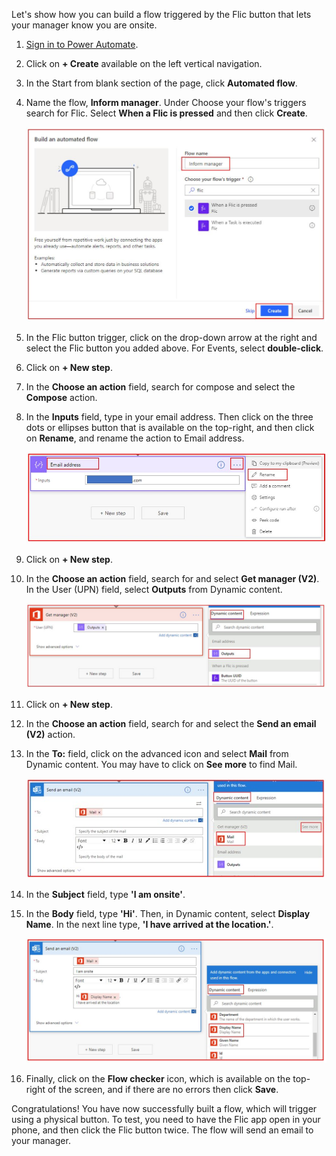 Let's show how you can build a flow triggered by the Flic button that lets your manager
know you are onsite.

1.  [Sign in to Power Automate](https://flow.microsoft.com/?azure-portal=true).

1.  Click on **+ Create** available on the left vertical navigation.

1.  In the Start from blank section of the page, click **Automated flow**.

1.  Name the flow, **Inform manager**. Under Choose your flow's triggers search for Flic. Select **When a Flic is pressed** and then click **Create**.

	![inform manager flow name](../media/inform-manager-flow-name.jpg)

1.  In the Flic button trigger, click on the drop-down arrow at the right and select the Flic button you added above. For Events, select **double-click**.

1.  Click on **+ New step**.

1.  In the **Choose an action** field, search for compose and select the **Compose** action.

1.  In the **Inputs** field, type in your email address. Then click on the three dots or ellipses button that is available on the top-right, and then click on **Rename**, and rename the action to Email address.

    ![add email compose](../media/add-email-compose.jpg)

1.  Click on **+ New step**.

1. In the **Choose an action** field, search for and select **Get manager (V2)**. In the User (UPN) field, select **Outputs** from Dynamic content.

    ![Get manager](../media/get-manager.jpg)

1. Click on **+ New step**.

1. In the **Choose an action** field, search for and select the **Send an email (V2)** action.

1. In the **To:** field, click on the advanced icon and select **Mail** from Dynamic content. You may have to click on **See more** to find Mail.

    ![See more](../media/see-more.jpg)

1. In the **Subject** field, type **'I am onsite'**.

1. In the **Body** field, type **'Hi'**. Then, in Dynamic content, select **Display Name**. In the next line type, **'I have arrived at the location.'**.

    ![send email](../media/send-email.jpg)

16. Finally, click on the **Flow checker** icon, which is available on the top-right of the screen, and if there are no errors then click **Save**. 

Congratulations! You have now successfully built a flow, which will trigger 
using a physical button. To test, you need to have the Flic app open in your 
phone, and then click the Flic button twice. The flow will send an email to 
your manager.

